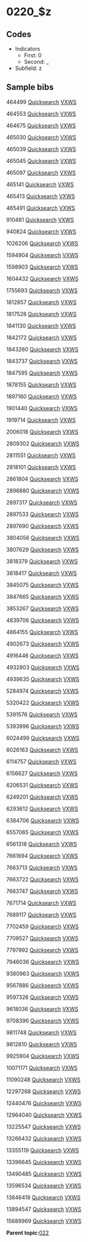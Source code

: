 # 0220\_$z

## Codes

-   Indicators
    -   First: 0
    -   Second: \_
-   Subfield: z

## Sample bibs

464499 [Quicksearch](https://search.library.yale.edu/catalog/464499) [VXWS](http://prodorbis.library.yale.edu:7014/vxws/GetHoldingsService?bibId=464499)

464553 [Quicksearch](https://search.library.yale.edu/catalog/464553) [VXWS](http://prodorbis.library.yale.edu:7014/vxws/GetHoldingsService?bibId=464553)

464675 [Quicksearch](https://search.library.yale.edu/catalog/464675) [VXWS](http://prodorbis.library.yale.edu:7014/vxws/GetHoldingsService?bibId=464675)

465030 [Quicksearch](https://search.library.yale.edu/catalog/465030) [VXWS](http://prodorbis.library.yale.edu:7014/vxws/GetHoldingsService?bibId=465030)

465039 [Quicksearch](https://search.library.yale.edu/catalog/465039) [VXWS](http://prodorbis.library.yale.edu:7014/vxws/GetHoldingsService?bibId=465039)

465045 [Quicksearch](https://search.library.yale.edu/catalog/465045) [VXWS](http://prodorbis.library.yale.edu:7014/vxws/GetHoldingsService?bibId=465045)

465097 [Quicksearch](https://search.library.yale.edu/catalog/465097) [VXWS](http://prodorbis.library.yale.edu:7014/vxws/GetHoldingsService?bibId=465097)

465141 [Quicksearch](https://search.library.yale.edu/catalog/465141) [VXWS](http://prodorbis.library.yale.edu:7014/vxws/GetHoldingsService?bibId=465141)

465413 [Quicksearch](https://search.library.yale.edu/catalog/465413) [VXWS](http://prodorbis.library.yale.edu:7014/vxws/GetHoldingsService?bibId=465413)

465491 [Quicksearch](https://search.library.yale.edu/catalog/465491) [VXWS](http://prodorbis.library.yale.edu:7014/vxws/GetHoldingsService?bibId=465491)

910481 [Quicksearch](https://search.library.yale.edu/catalog/910481) [VXWS](http://prodorbis.library.yale.edu:7014/vxws/GetHoldingsService?bibId=910481)

940824 [Quicksearch](https://search.library.yale.edu/catalog/940824) [VXWS](http://prodorbis.library.yale.edu:7014/vxws/GetHoldingsService?bibId=940824)

1026206 [Quicksearch](https://search.library.yale.edu/catalog/1026206) [VXWS](http://prodorbis.library.yale.edu:7014/vxws/GetHoldingsService?bibId=1026206)

1594904 [Quicksearch](https://search.library.yale.edu/catalog/1594904) [VXWS](http://prodorbis.library.yale.edu:7014/vxws/GetHoldingsService?bibId=1594904)

1598903 [Quicksearch](https://search.library.yale.edu/catalog/1598903) [VXWS](http://prodorbis.library.yale.edu:7014/vxws/GetHoldingsService?bibId=1598903)

1604432 [Quicksearch](https://search.library.yale.edu/catalog/1604432) [VXWS](http://prodorbis.library.yale.edu:7014/vxws/GetHoldingsService?bibId=1604432)

1755693 [Quicksearch](https://search.library.yale.edu/catalog/1755693) [VXWS](http://prodorbis.library.yale.edu:7014/vxws/GetHoldingsService?bibId=1755693)

1812857 [Quicksearch](https://search.library.yale.edu/catalog/1812857) [VXWS](http://prodorbis.library.yale.edu:7014/vxws/GetHoldingsService?bibId=1812857)

1817528 [Quicksearch](https://search.library.yale.edu/catalog/1817528) [VXWS](http://prodorbis.library.yale.edu:7014/vxws/GetHoldingsService?bibId=1817528)

1841130 [Quicksearch](https://search.library.yale.edu/catalog/1841130) [VXWS](http://prodorbis.library.yale.edu:7014/vxws/GetHoldingsService?bibId=1841130)

1842172 [Quicksearch](https://search.library.yale.edu/catalog/1842172) [VXWS](http://prodorbis.library.yale.edu:7014/vxws/GetHoldingsService?bibId=1842172)

1843260 [Quicksearch](https://search.library.yale.edu/catalog/1843260) [VXWS](http://prodorbis.library.yale.edu:7014/vxws/GetHoldingsService?bibId=1843260)

1843737 [Quicksearch](https://search.library.yale.edu/catalog/1843737) [VXWS](http://prodorbis.library.yale.edu:7014/vxws/GetHoldingsService?bibId=1843737)

1847595 [Quicksearch](https://search.library.yale.edu/catalog/1847595) [VXWS](http://prodorbis.library.yale.edu:7014/vxws/GetHoldingsService?bibId=1847595)

1878155 [Quicksearch](https://search.library.yale.edu/catalog/1878155) [VXWS](http://prodorbis.library.yale.edu:7014/vxws/GetHoldingsService?bibId=1878155)

1897160 [Quicksearch](https://search.library.yale.edu/catalog/1897160) [VXWS](http://prodorbis.library.yale.edu:7014/vxws/GetHoldingsService?bibId=1897160)

1901440 [Quicksearch](https://search.library.yale.edu/catalog/1901440) [VXWS](http://prodorbis.library.yale.edu:7014/vxws/GetHoldingsService?bibId=1901440)

1919714 [Quicksearch](https://search.library.yale.edu/catalog/1919714) [VXWS](http://prodorbis.library.yale.edu:7014/vxws/GetHoldingsService?bibId=1919714)

2006018 [Quicksearch](https://search.library.yale.edu/catalog/2006018) [VXWS](http://prodorbis.library.yale.edu:7014/vxws/GetHoldingsService?bibId=2006018)

2809302 [Quicksearch](https://search.library.yale.edu/catalog/2809302) [VXWS](http://prodorbis.library.yale.edu:7014/vxws/GetHoldingsService?bibId=2809302)

2811551 [Quicksearch](https://search.library.yale.edu/catalog/2811551) [VXWS](http://prodorbis.library.yale.edu:7014/vxws/GetHoldingsService?bibId=2811551)

2818101 [Quicksearch](https://search.library.yale.edu/catalog/2818101) [VXWS](http://prodorbis.library.yale.edu:7014/vxws/GetHoldingsService?bibId=2818101)

2861804 [Quicksearch](https://search.library.yale.edu/catalog/2861804) [VXWS](http://prodorbis.library.yale.edu:7014/vxws/GetHoldingsService?bibId=2861804)

2896880 [Quicksearch](https://search.library.yale.edu/catalog/2896880) [VXWS](http://prodorbis.library.yale.edu:7014/vxws/GetHoldingsService?bibId=2896880)

2897317 [Quicksearch](https://search.library.yale.edu/catalog/2897317) [VXWS](http://prodorbis.library.yale.edu:7014/vxws/GetHoldingsService?bibId=2897317)

2897533 [Quicksearch](https://search.library.yale.edu/catalog/2897533) [VXWS](http://prodorbis.library.yale.edu:7014/vxws/GetHoldingsService?bibId=2897533)

2897690 [Quicksearch](https://search.library.yale.edu/catalog/2897690) [VXWS](http://prodorbis.library.yale.edu:7014/vxws/GetHoldingsService?bibId=2897690)

3804056 [Quicksearch](https://search.library.yale.edu/catalog/3804056) [VXWS](http://prodorbis.library.yale.edu:7014/vxws/GetHoldingsService?bibId=3804056)

3807629 [Quicksearch](https://search.library.yale.edu/catalog/3807629) [VXWS](http://prodorbis.library.yale.edu:7014/vxws/GetHoldingsService?bibId=3807629)

3818379 [Quicksearch](https://search.library.yale.edu/catalog/3818379) [VXWS](http://prodorbis.library.yale.edu:7014/vxws/GetHoldingsService?bibId=3818379)

3818417 [Quicksearch](https://search.library.yale.edu/catalog/3818417) [VXWS](http://prodorbis.library.yale.edu:7014/vxws/GetHoldingsService?bibId=3818417)

3845075 [Quicksearch](https://search.library.yale.edu/catalog/3845075) [VXWS](http://prodorbis.library.yale.edu:7014/vxws/GetHoldingsService?bibId=3845075)

3847665 [Quicksearch](https://search.library.yale.edu/catalog/3847665) [VXWS](http://prodorbis.library.yale.edu:7014/vxws/GetHoldingsService?bibId=3847665)

3853267 [Quicksearch](https://search.library.yale.edu/catalog/3853267) [VXWS](http://prodorbis.library.yale.edu:7014/vxws/GetHoldingsService?bibId=3853267)

4839706 [Quicksearch](https://search.library.yale.edu/catalog/4839706) [VXWS](http://prodorbis.library.yale.edu:7014/vxws/GetHoldingsService?bibId=4839706)

4864155 [Quicksearch](https://search.library.yale.edu/catalog/4864155) [VXWS](http://prodorbis.library.yale.edu:7014/vxws/GetHoldingsService?bibId=4864155)

4902673 [Quicksearch](https://search.library.yale.edu/catalog/4902673) [VXWS](http://prodorbis.library.yale.edu:7014/vxws/GetHoldingsService?bibId=4902673)

4916446 [Quicksearch](https://search.library.yale.edu/catalog/4916446) [VXWS](http://prodorbis.library.yale.edu:7014/vxws/GetHoldingsService?bibId=4916446)

4932803 [Quicksearch](https://search.library.yale.edu/catalog/4932803) [VXWS](http://prodorbis.library.yale.edu:7014/vxws/GetHoldingsService?bibId=4932803)

4939635 [Quicksearch](https://search.library.yale.edu/catalog/4939635) [VXWS](http://prodorbis.library.yale.edu:7014/vxws/GetHoldingsService?bibId=4939635)

5284974 [Quicksearch](https://search.library.yale.edu/catalog/5284974) [VXWS](http://prodorbis.library.yale.edu:7014/vxws/GetHoldingsService?bibId=5284974)

5320422 [Quicksearch](https://search.library.yale.edu/catalog/5320422) [VXWS](http://prodorbis.library.yale.edu:7014/vxws/GetHoldingsService?bibId=5320422)

5391576 [Quicksearch](https://search.library.yale.edu/catalog/5391576) [VXWS](http://prodorbis.library.yale.edu:7014/vxws/GetHoldingsService?bibId=5391576)

5393996 [Quicksearch](https://search.library.yale.edu/catalog/5393996) [VXWS](http://prodorbis.library.yale.edu:7014/vxws/GetHoldingsService?bibId=5393996)

6024499 [Quicksearch](https://search.library.yale.edu/catalog/6024499) [VXWS](http://prodorbis.library.yale.edu:7014/vxws/GetHoldingsService?bibId=6024499)

6026163 [Quicksearch](https://search.library.yale.edu/catalog/6026163) [VXWS](http://prodorbis.library.yale.edu:7014/vxws/GetHoldingsService?bibId=6026163)

6114757 [Quicksearch](https://search.library.yale.edu/catalog/6114757) [VXWS](http://prodorbis.library.yale.edu:7014/vxws/GetHoldingsService?bibId=6114757)

6156627 [Quicksearch](https://search.library.yale.edu/catalog/6156627) [VXWS](http://prodorbis.library.yale.edu:7014/vxws/GetHoldingsService?bibId=6156627)

6206531 [Quicksearch](https://search.library.yale.edu/catalog/6206531) [VXWS](http://prodorbis.library.yale.edu:7014/vxws/GetHoldingsService?bibId=6206531)

6249201 [Quicksearch](https://search.library.yale.edu/catalog/6249201) [VXWS](http://prodorbis.library.yale.edu:7014/vxws/GetHoldingsService?bibId=6249201)

6293612 [Quicksearch](https://search.library.yale.edu/catalog/6293612) [VXWS](http://prodorbis.library.yale.edu:7014/vxws/GetHoldingsService?bibId=6293612)

6384706 [Quicksearch](https://search.library.yale.edu/catalog/6384706) [VXWS](http://prodorbis.library.yale.edu:7014/vxws/GetHoldingsService?bibId=6384706)

6557065 [Quicksearch](https://search.library.yale.edu/catalog/6557065) [VXWS](http://prodorbis.library.yale.edu:7014/vxws/GetHoldingsService?bibId=6557065)

6561318 [Quicksearch](https://search.library.yale.edu/catalog/6561318) [VXWS](http://prodorbis.library.yale.edu:7014/vxws/GetHoldingsService?bibId=6561318)

7661694 [Quicksearch](https://search.library.yale.edu/catalog/7661694) [VXWS](http://prodorbis.library.yale.edu:7014/vxws/GetHoldingsService?bibId=7661694)

7663713 [Quicksearch](https://search.library.yale.edu/catalog/7663713) [VXWS](http://prodorbis.library.yale.edu:7014/vxws/GetHoldingsService?bibId=7663713)

7663722 [Quicksearch](https://search.library.yale.edu/catalog/7663722) [VXWS](http://prodorbis.library.yale.edu:7014/vxws/GetHoldingsService?bibId=7663722)

7663747 [Quicksearch](https://search.library.yale.edu/catalog/7663747) [VXWS](http://prodorbis.library.yale.edu:7014/vxws/GetHoldingsService?bibId=7663747)

7671714 [Quicksearch](https://search.library.yale.edu/catalog/7671714) [VXWS](http://prodorbis.library.yale.edu:7014/vxws/GetHoldingsService?bibId=7671714)

7689117 [Quicksearch](https://search.library.yale.edu/catalog/7689117) [VXWS](http://prodorbis.library.yale.edu:7014/vxws/GetHoldingsService?bibId=7689117)

7702459 [Quicksearch](https://search.library.yale.edu/catalog/7702459) [VXWS](http://prodorbis.library.yale.edu:7014/vxws/GetHoldingsService?bibId=7702459)

7709527 [Quicksearch](https://search.library.yale.edu/catalog/7709527) [VXWS](http://prodorbis.library.yale.edu:7014/vxws/GetHoldingsService?bibId=7709527)

7797992 [Quicksearch](https://search.library.yale.edu/catalog/7797992) [VXWS](http://prodorbis.library.yale.edu:7014/vxws/GetHoldingsService?bibId=7797992)

7946036 [Quicksearch](https://search.library.yale.edu/catalog/7946036) [VXWS](http://prodorbis.library.yale.edu:7014/vxws/GetHoldingsService?bibId=7946036)

9380963 [Quicksearch](https://search.library.yale.edu/catalog/9380963) [VXWS](http://prodorbis.library.yale.edu:7014/vxws/GetHoldingsService?bibId=9380963)

9567886 [Quicksearch](https://search.library.yale.edu/catalog/9567886) [VXWS](http://prodorbis.library.yale.edu:7014/vxws/GetHoldingsService?bibId=9567886)

9597326 [Quicksearch](https://search.library.yale.edu/catalog/9597326) [VXWS](http://prodorbis.library.yale.edu:7014/vxws/GetHoldingsService?bibId=9597326)

9618036 [Quicksearch](https://search.library.yale.edu/catalog/9618036) [VXWS](http://prodorbis.library.yale.edu:7014/vxws/GetHoldingsService?bibId=9618036)

9708396 [Quicksearch](https://search.library.yale.edu/catalog/9708396) [VXWS](http://prodorbis.library.yale.edu:7014/vxws/GetHoldingsService?bibId=9708396)

9811748 [Quicksearch](https://search.library.yale.edu/catalog/9811748) [VXWS](http://prodorbis.library.yale.edu:7014/vxws/GetHoldingsService?bibId=9811748)

9812810 [Quicksearch](https://search.library.yale.edu/catalog/9812810) [VXWS](http://prodorbis.library.yale.edu:7014/vxws/GetHoldingsService?bibId=9812810)

9925904 [Quicksearch](https://search.library.yale.edu/catalog/9925904) [VXWS](http://prodorbis.library.yale.edu:7014/vxws/GetHoldingsService?bibId=9925904)

10071171 [Quicksearch](https://search.library.yale.edu/catalog/10071171) [VXWS](http://prodorbis.library.yale.edu:7014/vxws/GetHoldingsService?bibId=10071171)

11090248 [Quicksearch](https://search.library.yale.edu/catalog/11090248) [VXWS](http://prodorbis.library.yale.edu:7014/vxws/GetHoldingsService?bibId=11090248)

12297268 [Quicksearch](https://search.library.yale.edu/catalog/12297268) [VXWS](http://prodorbis.library.yale.edu:7014/vxws/GetHoldingsService?bibId=12297268)

12440476 [Quicksearch](https://search.library.yale.edu/catalog/12440476) [VXWS](http://prodorbis.library.yale.edu:7014/vxws/GetHoldingsService?bibId=12440476)

12964040 [Quicksearch](https://search.library.yale.edu/catalog/12964040) [VXWS](http://prodorbis.library.yale.edu:7014/vxws/GetHoldingsService?bibId=12964040)

13225547 [Quicksearch](https://search.library.yale.edu/catalog/13225547) [VXWS](http://prodorbis.library.yale.edu:7014/vxws/GetHoldingsService?bibId=13225547)

13266432 [Quicksearch](https://search.library.yale.edu/catalog/13266432) [VXWS](http://prodorbis.library.yale.edu:7014/vxws/GetHoldingsService?bibId=13266432)

13355119 [Quicksearch](https://search.library.yale.edu/catalog/13355119) [VXWS](http://prodorbis.library.yale.edu:7014/vxws/GetHoldingsService?bibId=13355119)

13396645 [Quicksearch](https://search.library.yale.edu/catalog/13396645) [VXWS](http://prodorbis.library.yale.edu:7014/vxws/GetHoldingsService?bibId=13396645)

13490485 [Quicksearch](https://search.library.yale.edu/catalog/13490485) [VXWS](http://prodorbis.library.yale.edu:7014/vxws/GetHoldingsService?bibId=13490485)

13596534 [Quicksearch](https://search.library.yale.edu/catalog/13596534) [VXWS](http://prodorbis.library.yale.edu:7014/vxws/GetHoldingsService?bibId=13596534)

13846418 [Quicksearch](https://search.library.yale.edu/catalog/13846418) [VXWS](http://prodorbis.library.yale.edu:7014/vxws/GetHoldingsService?bibId=13846418)

13894547 [Quicksearch](https://search.library.yale.edu/catalog/13894547) [VXWS](http://prodorbis.library.yale.edu:7014/vxws/GetHoldingsService?bibId=13894547)

15689969 [Quicksearch](https://search.library.yale.edu/catalog/15689969) [VXWS](http://prodorbis.library.yale.edu:7014/vxws/GetHoldingsService?bibId=15689969)

**Parent topic:**[022](../../tags/022/022.md)

